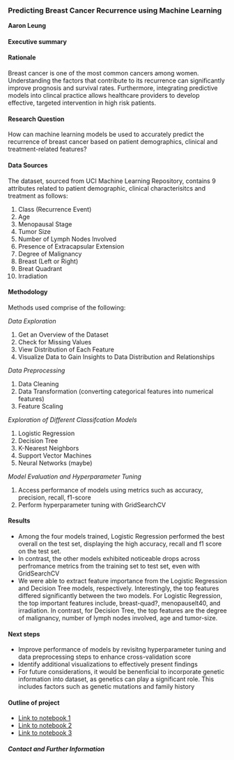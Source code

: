 ### Predicting Breast Cancer Recurrence using Machine Learning

**Aaron Leung**

#### Executive summary

#### Rationale
Breast cancer is one of the most common cancers among women. Understanding the factors that contribute to its recurrence can significantly improve prognosis and survival rates. Furthermore, integrating predictive models into clincal practice allows healthcare providers to develop effective, targeted intervention in high risk patients.

#### Research Question
How can machine learning models be used to accurately predict the recurrence of breast cancer based on patient demographics, clinical and treatment-related features?

#### Data Sources
The dataset, sourced from UCI Machine Learning Repository, contains 9 attributes related to patient demographic, clinical characterisitcs and treatment as follows:
1. Class (Recurrence Event)
2. Age
3. Menopausal Stage
4. Tumor Size
5. Number of Lymph Nodes Involved
6. Presence of Extracapsular Extension
7. Degree of Malignancy
8. Breast (Left or Right)
9. Breat Quadrant
10. Irradiation

#### Methodology
Methods used comprise of the following:

_Data Exploration_
1. Get an Overview of the Dataset
2. Check for Missing Values
3. View Distribution of Each Feature
4. Visualize Data to Gain Insights to Data Distribution and Relationships

_Data Preprocessing_
1. Data Cleaning
2. Data Transformation (converting categorical features into numerical features)
3. Feature Scaling

_Exploration of Different Classifcation Models_
1. Logistic Regression
2. Decision Tree
3. K-Nearest Neighbors
4. Support Vector Machines
5. Neural Networks (maybe)

_Model Evaluation and Hyperparameter Tuning_
1. Access performance of models using metrics such as accuracy, precision, recall, f1-score
2. Perform hyperparameter tuning with GridSearchCV
   

#### Results
- Among the four models trained, Logistic Regression performed the best overall on the test set, displaying the high accuracy, recall and f1 score on the test set.
- In contrast, the other models exhibited noticeable drops across perfromance metrics from the training set to test set, even with GridSearchCV
- We were able to extract feature importance from the Logistic Regression and Decision Tree models, respectively. Interestingly, the top features differed significantly between the two models. For Logistic Regression, the top important features include, breast-quad?, menopauselt40, and irradiation. In contrast, for Decision Tree, the top features are the degree of malignancy, number of lymph nodes involved, age and tumor-size.

#### Next steps
- Improve performance of models by revisitng hyperparameter tuning and data preprocessing steps to enhance cross-validation score
- Identify additional visualizations to effectively present findings
- For future considerations, it would be benenficial to incorporate genetic information into dataset, as genetics can play a significant role. This includes factors such as genetic mutations and family history
#### Outline of project

- [Link to notebook 1]()
- [Link to notebook 2]()
- [Link to notebook 3]()


##### Contact and Further Information
